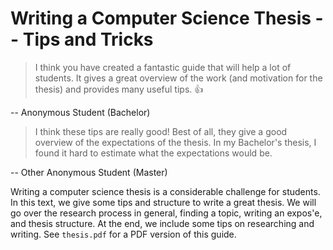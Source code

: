 # Writing a Computer Science Thesis -- Tips and Tricks

> I think you have created a fantastic guide that will help a lot of students.
> It gives a great overview of the work (and motivation for the thesis) and provides many useful tips. 👍

-- Anonymous Student (Bachelor)

> I think these tips are really good! Best of all, they give a good overview of the expectations of the thesis.
> In my Bachelor's thesis, I found it hard to estimate what the expectations would be.

-- Other Anonymous Student (Master)

Writing a computer science thesis is a considerable challenge for students.
In this text, we give some tips and structure to write a great thesis.
We will go over the research process in general, finding a topic, writing an expos\'e, and thesis structure.
At the end, we include some tips on researching and writing.
See `thesis.pdf` for a PDF version of this guide.
